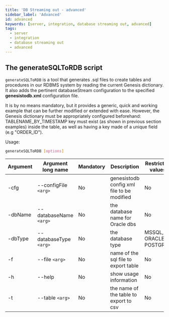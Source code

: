 ```yaml
---
title: 'DB Streaming out - advanced'
sidebar_label: 'Advanced'
id: advanced
keywords: [server, integration, database streaming out, advanced]
tags:
  - server
  - integration
  - database streaming out
  - advanced
---
```


## The generateSQLToRDB script

`generateSQLToRDB` is a tool that generates .sql files to create tables and procedures in our RDBMS system by reading the current Genesis dictionary. It also adds the pertinent databaseStream configuration to the specified **genesistodb.xml** configuration file.

It is by no means mandatory, but it provides a generic, quick and working example that can be further modified or extended with ease. However, the Genesis dictionary must be appropriately configured beforehand: TABLENAME_BY_TIMESTAMP key must exist (as shown in previous section examples) inside the table, as well as having a key made of a unique field (e.g "ORDER_ID").

Usage: 
```bash
generateSQLToRDB [options]
```
<!-- The generateSQLToRDB has a list of possible arguments: -cfg, -dbName, -dbType, -f, -h, -t -->
| Argument | Argument long name      | Mandatory |               Description                    | Restricted values         |
|----------|-------------------------|-----------|----------------------------------------------|---------------------------|       
| -cfg <!-- generateSQLToRDB -cfg -->    |  --configFile `<arg>` <!-- generateSQLToRDB --configFile <args> -->  | No        | genesistodb config xml file to be modified   | No                        |                   
| -dbName <!-- generateSQLToRDB -dbName --> |  --databaseName `<arg>` <!-- generateSQLToRDB --databaseName <args> --> | No        | the database name for Oracle dbs             | No                        |         
| -dbType <!-- generateSQLToRDB -dbType --> |  --databaseType `<arg>` <!-- generateSQLToRDB --databaseType <args> --> | No        | the database type                            | MSSQL, ORACLE or POSTGRES |                    
| -f <!-- generateSQLToRDB -f -->      |  --file `<arg>` <!-- generateSQLToRDB --file <args> -->        | No        | name of the sql file to export table         | No                        |             
| -h  <!-- generateSQLToRDB -h -->     |  --help <!-- generateSQLToRDB --help -->                | No        | show usage information                       | No                        |
| -t <!-- generateSQLToRDB -t -->      |  --table `<arg>` <!-- generateSQLToRDB --table <args> -->       | No        | the name of the table to export to csv       | No                        |               

